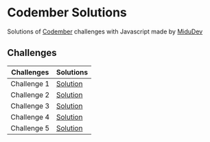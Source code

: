 # Codember Solutions

Solutions of [Codember](https://codember.dev) challenges with Javascript made by [MiduDev](https://twitch.com/midudev)

## Challenges

| Challenges | Solutions |
| --- | --- |
| Challenge 1 | [Solution](/challenge01/) |
| Challenge 2 | [Solution](/challenge02/) |
| Challenge 3 | [Solution](/challenge03/) |
| Challenge 4 | [Solution](/challenge04/) |
| Challenge 5 | [Solution](/challenge05/) |
